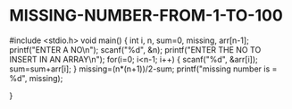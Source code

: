 # MISSING-NUMBER-FROM-1-TO-100



#include <stdio.h>
void main()
{
int i, n, sum=0, missing, arr[n-1];
printf("ENTER A NO\n");
scanf("%d", &n);
printf("ENTER THE NO TO INSERT IN AN ARRAY\n");
for(i=0; i<n-1; i++)
{
    scanf("%d", &arr[i]);
    sum=sum+arr[i];
}
missing=(n*(n+1))/2-sum;
printf("missing number is = %d", missing);

}
